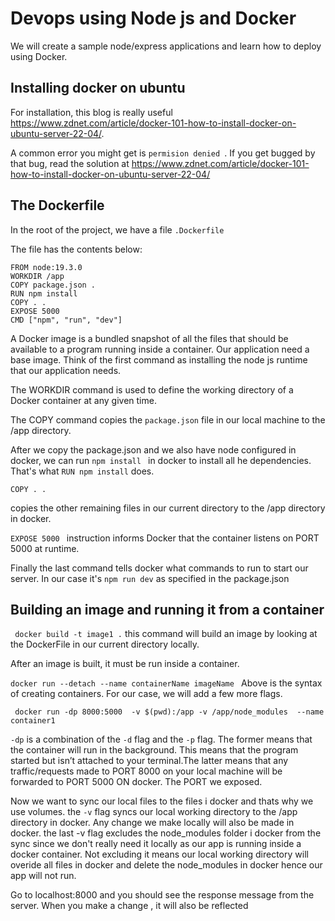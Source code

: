 
# Devops using  Node js and Docker

We will create a sample node/express applications and learn how to deploy using Docker.



## Installing docker on ubuntu

For installation, this blog is really useful https://www.zdnet.com/article/docker-101-how-to-install-docker-on-ubuntu-server-22-04/.

A common error you might get is ```permision denied ```. If you get bugged by that bug, read the solution at https://www.zdnet.com/article/docker-101-how-to-install-docker-on-ubuntu-server-22-04/

## The Dockerfile
In the root of the project, we have a file ```.Dockerfile ```

The file has the contents below:
```
FROM node:19.3.0
WORKDIR /app
COPY package.json .
RUN npm install
COPY . .
EXPOSE 5000
CMD ["npm", "run", "dev"]
```
A Docker image is a bundled snapshot of all the files that should be available to a
program running inside a container.
Our application need a base image. Think of the first command as installing the node js runtime that our application needs.

The WORKDIR command is used to define the working directory of a Docker container at any given time.

The COPY command copies the ``` package.json ``` file in our local machine to the /app directory.

After we copy the package.json and we also have node configured in docker, we can run ```npm install ``` in docker to install all he dependencies.
That's what ```RUN npm install``` does.

``` COPY . . ``` 

copies the other remaining files in our current directory to the /app directory in docker.

```EXPOSE 5000 ```  instruction informs Docker that the container listens on PORT 5000 at runtime.

Finally the last command tells docker what commands to run to start our server. In our case it's ``` npm run dev ``` as specified in the package.json 

 
## Building an image and running it from a container
```  docker build -t image1 . ```
this command will build an image by looking at the DockerFile in our current directory locally.

After an image is built, it must be run inside a container.

```docker run --detach --name containerName imageName ```
Above is the syntax of creating containers.
For our case, we will add a few more flags.

```  docker run -dp 8000:5000  -v $(pwd):/app -v /app/node_modules  --name container1 ```

``` -dp ```  is a combination of the ``` -d ``` flag and the ``` -p ``` flag. 
The former means that the container will run in the background. This means that the program started but isn’t attached to your terminal.The latter means that any traffic/requests made to PORT 8000 on your local machine will be forwarded to PORT 5000 ON docker. The PORT we exposed. 

Now we want to sync our local files to the files i docker and thats why we use volumes. the ``` -v ``` flag syncs our local working directory to the /app directory in docker. Any change we make locally will also be made in docker. the last -v flag excludes the node_modules folder i docker from the sync since we don't really need it locally as our app is running inside a docker container. Not excluding it means our local working directory will overide all files in docker and delete the node_modules in docker hence our app will not run.

Go to localhost:8000 and you should see the response message from the server. When you make a change , it will also be reflected

